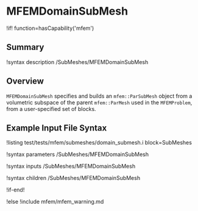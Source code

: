 # MFEMDomainSubMesh

!if! function=hasCapability('mfem')

## Summary

!syntax description /SubMeshes/MFEMDomainSubMesh

## Overview

`MFEMDomainSubMesh` specifies and builds an `mfem::ParSubMesh` object from a volumetric subspace of
the parent `mfem::ParMesh` used in the `MFEMProblem`, from a user-specified set of blocks.

## Example Input File Syntax

!listing test/tests/mfem/submeshes/domain_submesh.i block=SubMeshes

!syntax parameters /SubMeshes/MFEMDomainSubMesh

!syntax inputs /SubMeshes/MFEMDomainSubMesh

!syntax children /SubMeshes/MFEMDomainSubMesh

!if-end!

!else !include mfem/mfem_warning.md
